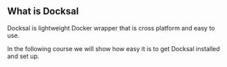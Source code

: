 ## What is Docksal

Docksal is lightweight Docker wrapper that is cross platform and easy to use.

In the following course we will show how easy it is to get Docksal installed and set up.